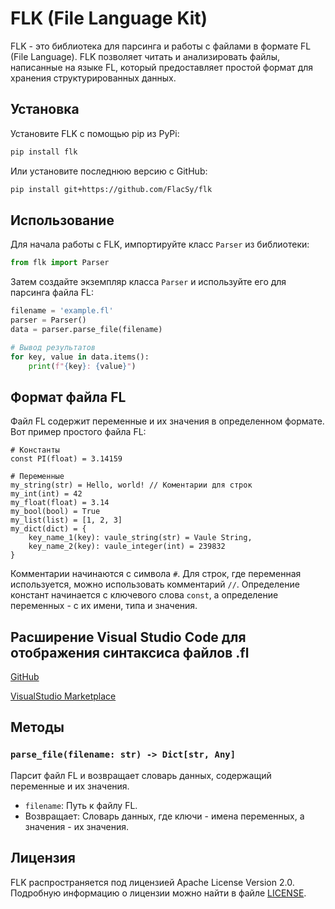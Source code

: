 # FLK (File Language Kit)

FLK - это библиотека для парсинга и работы с файлами в формате FL (File Language). FLK позволяет читать и анализировать файлы, написанные на языке FL, который предоставляет простой формат для хранения структурированных данных.

## Установка

Установите FLK с помощью pip из PyPi:

```bash
pip install flk
```

Или установите последнюю версию с GitHub:

```bash
pip install git+https://github.com/FlacSy/flk
```

## Использование

Для начала работы с FLK, импортируйте класс `Parser` из библиотеки:

```python
from flk import Parser
```

Затем создайте экземпляр класса `Parser` и используйте его для парсинга файла FL:

```python
filename = 'example.fl'
parser = Parser()
data = parser.parse_file(filename)

# Вывод результатов
for key, value in data.items():
    print(f"{key}: {value}")
```

## Формат файла FL

Файл FL содержит переменные и их значения в определенном формате. Вот пример простого файла FL:

```
# Константы
const PI(float) = 3.14159

# Переменные
my_string(str) = Hello, world! // Коментарии для строк
my_int(int) = 42
my_float(float) = 3.14
my_bool(bool) = True
my_list(list) = [1, 2, 3]
my_dict(dict) = {
    key_name_1(key): vaule_string(str) = Vaule String,
    key_name_2(key): vaule_integer(int) = 239832
}
```

Комментарии начинаются с символа `#`. Для строк, где переменная используется, можно использовать комментарий `//`. Определение констант начинается с ключевого слова `const`, а определение переменных - с их имени, типа и значения.

## Расширение Visual Studio Code для отображения синтаксиса файлов .fl 

[GitHub](https://github.com/FlacSy/FLSyntax)

[VisualStudio Marketplace](https://marketplace.visualstudio.com/items?itemName=FLSyntax.fl-syntax-highlighter&ssr=false#review-details)

## Методы

### `parse_file(filename: str) -> Dict[str, Any]`

Парсит файл FL и возвращает словарь данных, содержащий переменные и их значения.

- `filename`: Путь к файлу FL.
- Возвращает: Словарь данных, где ключи - имена переменных, а значения - их значения.

## Лицензия

FLK распространяется под лицензией Apache License Version 2.0. Подробную информацию о лицензии можно найти в файле [LICENSE](LICENSE).